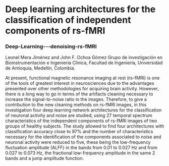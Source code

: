 # Deep learning architectures for the classification of independent components of rs-fMRI
### Deep-Learning---denoising-rs-fMRI

Leonel Mera Jiménez and John F. Ochoa Gómez
Grupo de investigación en Bioinstrumentación e Ingeniería Clínica, Facultad de Ingeniería, Universidad de Antioquia, Medellín, Colombia.

At present, functional magnetic resonance imaging at rest (rs-fMRI) is one of the tools of greatest interest in neurosciences due to the advantages presented over other methodologies for acquiring brain activity. However, there is a long way to go in terms of the artifacts cleaning necessary to increase the signal-to-noise ratio in the images. Therefore, to give a contribution to the new cleaning methods on rs-fMRI images, in this investigation four deep learning network architectures for the classification of neuronal activity and noise are studied, using 27 temporal spectrum characteristics of the independent components of rs-fMRI images of two groups of healthy subjects. The study allowed to find four architectures with classification accuracy close to 97% and the number of characteristics necessary for the identification of the components associated to noise and neuronal activity were reduced to five, these being the low-frequency fluctuation amplitude (ALFF) in the bands from 0.01 to 0.027 Hz and from 0.027 to 0.073 Hz, the fractional low-frequency amplitude in the same 2 bands and a jump amplitude function. 
